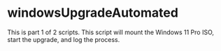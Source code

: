 # windowsUpgradeAutomated
This is part 1 of 2 scripts. This script will mount the Windows 11 Pro ISO, start the upgrade, and log the process.
